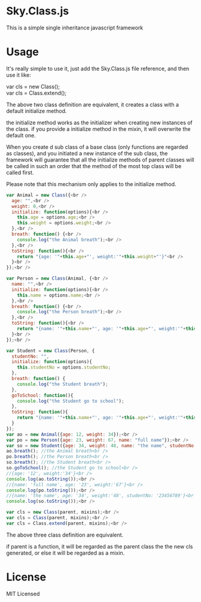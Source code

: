 # Sky.Class.js
This is a simple single inheritance javascript framework
# Usage
It's really simple to use it, just add the Sky.Class.js file reference, and then use it like:<br />

var cls = new Class();<br />
var cls = Class.extend();<br />

The above two class definition are equivalent, it creates a class with a default initialize method.<br />

the initialize method works as the initializer when creating new instances of the class. if you provide a initialize method in the mixin, it will overwrite the default one.<br />

When you create d sub class of a base class (only functions are regarded as classes), and you initiated a new instance of the sub class, the framework will guarantee that all the initialize methods of parent classes will be called in such an order that the method of the most top class will be called first.<br />

Please note that this mechanism only applies to the initialize method.<br />
```JavaScript
var Animal = new Class({<br />
  age: "",<br />
  weight: 0,<br />
  initialize: function(options){<br />
    this.age = options.age;<br />
    this.weight = options.weight;<br />
  },<br />
  breath: function() {<br />
    console.log("the Animal breath");<br />
  },<br />
  toString: function(){<br />
    return "{age: '"+this.age+"', weight:'"+this.weight+"'}"<br />
  }<br />
});<br />

var Person = new Class(Animal, {<br />
  name: "",<br />
  initialize: function(options){<br />
    this.name = options.name;<br />
  },<br />
  breath: function() {<br />
    console.log("the Person breath");<br />
  },<br />
  toString: function(){<br />
    return "{name: '"+this.name+"', age: '"+this.age+"', weight:'"+this.weight+"'}"<br />
  }<br />
});<br />

var Student = new Class(Person, {
  studentNo: "",
  initialize: function(options){
    this.studentNo = options.studentNo;
  },
  breath: function() {
    console.log("the Student breath");
  },
  goToSchool: function(){
    console.log("the Student go to school");
  },
  toString: function(){
    return "{name: '"+this.name+"', age: '"+this.age+"', weight:'"+this.weight+"', studentNo: '"+this.studentNo+"'}"
  }
});
var ao = new Animal({age: 12, weight: 34});<br />
var po = new Person({age: 23, weight: 67, name: "full name"});<br />
var so = new Student({age: 34, weight: 48, name: "the name", studentNo: "23456789"});<br />
ao.breath(); //the Animal breath<br />
po.breath(); //the Person breath<br />
so.breath(); //the Student breath<br />
so.goToSchool(); //the Student go to school<br />
//{age: '12', weight:'34'}<br />
console.log(ao.toString());<br />
//{name: 'full name', age: '23', weight:'67'}<br />
console.log(po.toString());<br />
//{name: 'the name', age: '34', weight:'48', studentNo: '23456789'}<br />
console.log(so.toString());<br />

var cls = new Class(parent, mixins);<br />
var cls = Class(parent, mixins);<br />
var cls = Class.extend(parent, mixins);<br />
```
The above three class definition are equivalent.<br />

if parent is a function, it will be regarded as the parent class the the new cls generated, or else it will be regarded as a mixin.

# License
MIT Licensed

